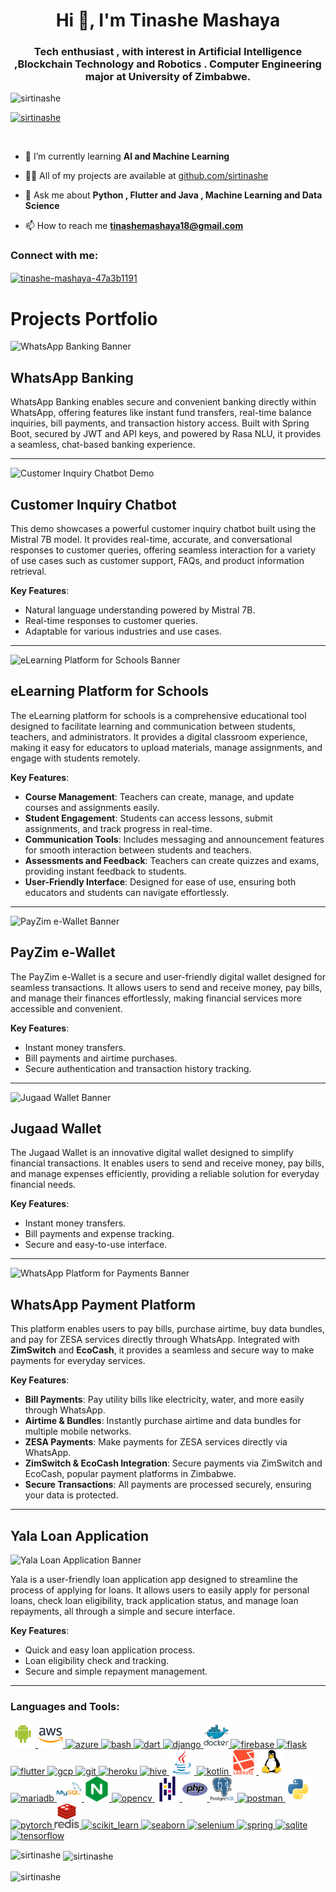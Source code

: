 <h1 align="center">Hi 👋, I'm Tinashe Mashaya</h1>
<h3 align="center">Tech enthusiast , with interest in Artificial Intelligence ,Blockchain Technology and Robotics . Computer Engineering major at University of Zimbabwe.</h3>

<p align="left"> <img src="https://komarev.com/ghpvc/?username=sirtinashe&label=Profile%20views&color=0e75b6&style=flat" alt="sirtinashe" /> </p>

<p align="left"> <a href="https://github.com/ryo-ma/github-profile-trophy"><img src="https://github-profile-trophy.vercel.app/?username=sirtinashe" alt="sirtinashe" /></a> </p>

<p align="left"> <a href="https://twitter.com/" target="blank"><img src="https://img.shields.io/twitter/follow/?logo=twitter&style=for-the-badge" alt="" /></a> </p>

- 🌱 I’m currently learning **AI and Machine Learning**

- 👨‍💻 All of my projects are available at [github.com/sirtinashe](github.com/sirtinashe)

- 💬 Ask me about **Python , Flutter and Java , Machine Learning and Data Science**

- 📫 How to reach me **tinashemashaya18@gmail.com**

<h3 align="left">Connect with me:</h3>
<p align="left">
<a href="https://linkedin.com/in/tinashe-mashaya-47a3b1191" target="blank"><img align="center" src="https://raw.githubusercontent.com/rahuldkjain/github-profile-readme-generator/master/src/images/icons/Social/linked-in-alt.svg" alt="tinashe-mashaya-47a3b1191" height="30" width="40" /></a>
</p>

# Projects Portfolio  

![WhatsApp Banking Banner](https://firebasestorage.googleapis.com/v0/b/intellixbot-jqcj.appspot.com/o/tinashe-portfolio%2FMKV1CitUAlh6_1024_500.png?alt=media&token=8775244c-a4ec-4895-b131-72efb897c6d1)  

## WhatsApp Banking  

WhatsApp Banking enables secure and convenient banking directly within WhatsApp, offering features like instant fund transfers, real-time balance inquiries, bill payments, and transaction history access. Built with Spring Boot, secured by JWT and API keys, and powered by Rasa NLU, it provides a seamless, chat-based banking experience.  

---  

![Customer Inquiry Chatbot Demo](https://firebasestorage.googleapis.com/v0/b/intellixbot-jqcj.appspot.com/o/tinashe-portfolio%2FLkv1UMZTXBjZ_1080_2160.png?alt=media&token=9559564d-91c5-4c06-9b00-3d7e0136805f)  

## Customer Inquiry Chatbot  

This demo showcases a powerful customer inquiry chatbot built using the Mistral 7B model. It provides real-time, accurate, and conversational responses to customer queries, offering seamless interaction for a variety of use cases such as customer support, FAQs, and product information retrieval.  

**Key Features**:  
- Natural language understanding powered by Mistral 7B.  
- Real-time responses to customer queries.  
- Adaptable for various industries and use cases.  

---  

![eLearning Platform for Schools Banner](https://firebasestorage.googleapis.com/v0/b/intellixbot-jqcj.appspot.com/o/tinashe-portfolio%2FWhatsApp%20Image%202024-12-20%20at%204.41.07%20PM.jpeg?alt=media&token=33e113f1-05d0-4a44-a46e-e7b9cacb568a)

## eLearning Platform for Schools

The eLearning platform for schools is a comprehensive educational tool designed to facilitate learning and communication between students, teachers, and administrators. It provides a digital classroom experience, making it easy for educators to upload materials, manage assignments, and engage with students remotely.

**Key Features**:

- **Course Management**: Teachers can create, manage, and update courses and assignments easily.
- **Student Engagement**: Students can access lessons, submit assignments, and track progress in real-time.
- **Communication Tools**: Includes messaging and announcement features for smooth interaction between students and teachers.
- **Assessments and Feedback**: Teachers can create quizzes and exams, providing instant feedback to students.
- **User-Friendly Interface**: Designed for ease of use, ensuring both educators and students can navigate effortlessly.

---

![PayZim e-Wallet Banner](https://firebasestorage.googleapis.com/v0/b/intellixbot-jqcj.appspot.com/o/tinashe-portfolio%2FHoz3k64Ime1C_1024_500.png?alt=media&token=3bf25667-7771-42d2-a6bd-854ecfbb6fa2)  

## PayZim e-Wallet  

The PayZim e-Wallet is a secure and user-friendly digital wallet designed for seamless transactions. It allows users to send and receive money, pay bills, and manage their finances effortlessly, making financial services more accessible and convenient.  

**Key Features**:  
- Instant money transfers.  
- Bill payments and airtime purchases.  
- Secure authentication and transaction history tracking.  

---  
![Jugaad Wallet Banner](https://firebasestorage.googleapis.com/v0/b/intellixbot-jqcj.appspot.com/o/tinashe-portfolio%2Fjugaad_app.png?alt=media&token=72a641be-7710-48ce-a83b-be7b66215dc1)  

## Jugaad Wallet  

The Jugaad Wallet is an innovative digital wallet designed to simplify financial transactions. It enables users to send and receive money, pay bills, and manage expenses efficiently, providing a reliable solution for everyday financial needs.  

**Key Features**:  
- Instant money transfers.  
- Bill payments and expense tracking.  
- Secure and easy-to-use interface.  

---  


![WhatsApp Platform for Payments Banner](https://firebasestorage.googleapis.com/v0/b/intellixbot-jqcj.appspot.com/o/tinashe-portfolio%2Fsnapedit_1734704754951.jpg?alt=media&token=01b2cab5-fa68-4fff-96a7-170bdc0f3175)

## WhatsApp Payment Platform

This platform enables users to pay bills, purchase airtime, buy data bundles, and pay for ZESA services directly through WhatsApp. Integrated with **ZimSwitch** and **EcoCash**, it provides a seamless and secure way to make payments for everyday services.

**Key Features**:

- **Bill Payments**: Pay utility bills like electricity, water, and more easily through WhatsApp.
- **Airtime & Bundles**: Instantly purchase airtime and data bundles for multiple mobile networks.
- **ZESA Payments**: Make payments for ZESA services directly via WhatsApp.
- **ZimSwitch & EcoCash Integration**: Secure payments via ZimSwitch and EcoCash, popular payment platforms in Zimbabwe.
- **Secure Transactions**: All payments are processed securely, ensuring your data is protected.

---

## Yala Loan Application  
![Yala Loan Application Banner](https://firebasestorage.googleapis.com/v0/b/intellixbot-jqcj.appspot.com/o/tinashe-portfolio%2Fyala.png?alt=media&token=58636fa4-1a62-44ff-b2e6-4199c1c497da)

Yala is a user-friendly loan application app designed to streamline the process of applying for loans. It allows users to easily apply for personal loans, check loan eligibility, track application status, and manage loan repayments, all through a simple and secure interface.  

**Key Features**:  
- Quick and easy loan application process.  
- Loan eligibility check and tracking.  
- Secure and simple repayment management.  

---  


<h3 align="left">Languages and Tools:</h3>
<p align="left"> <a href="https://developer.android.com" target="_blank" rel="noreferrer"> <img src="https://raw.githubusercontent.com/devicons/devicon/master/icons/android/android-original-wordmark.svg" alt="android" width="40" height="40"/> </a> <a href="https://aws.amazon.com" target="_blank" rel="noreferrer"> <img src="https://raw.githubusercontent.com/devicons/devicon/master/icons/amazonwebservices/amazonwebservices-original-wordmark.svg" alt="aws" width="40" height="40"/> </a> <a href="https://azure.microsoft.com/en-in/" target="_blank" rel="noreferrer"> <img src="https://www.vectorlogo.zone/logos/microsoft_azure/microsoft_azure-icon.svg" alt="azure" width="40" height="40"/> </a> <a href="https://www.gnu.org/software/bash/" target="_blank" rel="noreferrer"> <img src="https://www.vectorlogo.zone/logos/gnu_bash/gnu_bash-icon.svg" alt="bash" width="40" height="40"/> </a> <a href="https://dart.dev" target="_blank" rel="noreferrer"> <img src="https://www.vectorlogo.zone/logos/dartlang/dartlang-icon.svg" alt="dart" width="40" height="40"/> </a> <a href="https://www.djangoproject.com/" target="_blank" rel="noreferrer"> <img src="https://cdn.worldvectorlogo.com/logos/django.svg" alt="django" width="40" height="40"/> </a> <a href="https://www.docker.com/" target="_blank" rel="noreferrer"> <img src="https://raw.githubusercontent.com/devicons/devicon/master/icons/docker/docker-original-wordmark.svg" alt="docker" width="40" height="40"/> </a> <a href="https://firebase.google.com/" target="_blank" rel="noreferrer"> <img src="https://www.vectorlogo.zone/logos/firebase/firebase-icon.svg" alt="firebase" width="40" height="40"/> </a> <a href="https://flask.palletsprojects.com/" target="_blank" rel="noreferrer"> <img src="https://www.vectorlogo.zone/logos/pocoo_flask/pocoo_flask-icon.svg" alt="flask" width="40" height="40"/> </a> <a href="https://flutter.dev" target="_blank" rel="noreferrer"> <img src="https://www.vectorlogo.zone/logos/flutterio/flutterio-icon.svg" alt="flutter" width="40" height="40"/> </a> <a href="https://cloud.google.com" target="_blank" rel="noreferrer"> <img src="https://www.vectorlogo.zone/logos/google_cloud/google_cloud-icon.svg" alt="gcp" width="40" height="40"/> </a> <a href="https://git-scm.com/" target="_blank" rel="noreferrer"> <img src="https://www.vectorlogo.zone/logos/git-scm/git-scm-icon.svg" alt="git" width="40" height="40"/> </a> <a href="https://heroku.com" target="_blank" rel="noreferrer"> <img src="https://www.vectorlogo.zone/logos/heroku/heroku-icon.svg" alt="heroku" width="40" height="40"/> </a> <a href="https://hive.apache.org/" target="_blank" rel="noreferrer"> <img src="https://www.vectorlogo.zone/logos/apache_hive/apache_hive-icon.svg" alt="hive" width="40" height="40"/> </a> <a href="https://www.java.com" target="_blank" rel="noreferrer"> <img src="https://raw.githubusercontent.com/devicons/devicon/master/icons/java/java-original.svg" alt="java" width="40" height="40"/> </a> <a href="https://kotlinlang.org" target="_blank" rel="noreferrer"> <img src="https://www.vectorlogo.zone/logos/kotlinlang/kotlinlang-icon.svg" alt="kotlin" width="40" height="40"/> </a> <a href="https://laravel.com/" target="_blank" rel="noreferrer"> <img src="https://raw.githubusercontent.com/devicons/devicon/master/icons/laravel/laravel-plain-wordmark.svg" alt="laravel" width="40" height="40"/> </a> <a href="https://www.linux.org/" target="_blank" rel="noreferrer"> <img src="https://raw.githubusercontent.com/devicons/devicon/master/icons/linux/linux-original.svg" alt="linux" width="40" height="40"/> </a> <a href="https://mariadb.org/" target="_blank" rel="noreferrer"> <img src="https://www.vectorlogo.zone/logos/mariadb/mariadb-icon.svg" alt="mariadb" width="40" height="40"/> </a> <a href="https://www.mysql.com/" target="_blank" rel="noreferrer"> <img src="https://raw.githubusercontent.com/devicons/devicon/master/icons/mysql/mysql-original-wordmark.svg" alt="mysql" width="40" height="40"/> </a> <a href="https://www.nginx.com" target="_blank" rel="noreferrer"> <img src="https://raw.githubusercontent.com/devicons/devicon/master/icons/nginx/nginx-original.svg" alt="nginx" width="40" height="40"/> </a> <a href="https://opencv.org/" target="_blank" rel="noreferrer"> <img src="https://www.vectorlogo.zone/logos/opencv/opencv-icon.svg" alt="opencv" width="40" height="40"/> </a> <a href="https://pandas.pydata.org/" target="_blank" rel="noreferrer"> <img src="https://raw.githubusercontent.com/devicons/devicon/2ae2a900d2f041da66e950e4d48052658d850630/icons/pandas/pandas-original.svg" alt="pandas" width="40" height="40"/> </a> <a href="https://www.php.net" target="_blank" rel="noreferrer"> <img src="https://raw.githubusercontent.com/devicons/devicon/master/icons/php/php-original.svg" alt="php" width="40" height="40"/> </a> <a href="https://www.postgresql.org" target="_blank" rel="noreferrer"> <img src="https://raw.githubusercontent.com/devicons/devicon/master/icons/postgresql/postgresql-original-wordmark.svg" alt="postgresql" width="40" height="40"/> </a> <a href="https://postman.com" target="_blank" rel="noreferrer"> <img src="https://www.vectorlogo.zone/logos/getpostman/getpostman-icon.svg" alt="postman" width="40" height="40"/> </a> <a href="https://www.python.org" target="_blank" rel="noreferrer"> <img src="https://raw.githubusercontent.com/devicons/devicon/master/icons/python/python-original.svg" alt="python" width="40" height="40"/> </a> <a href="https://pytorch.org/" target="_blank" rel="noreferrer"> <img src="https://www.vectorlogo.zone/logos/pytorch/pytorch-icon.svg" alt="pytorch" width="40" height="40"/> </a> <a href="https://redis.io" target="_blank" rel="noreferrer"> <img src="https://raw.githubusercontent.com/devicons/devicon/master/icons/redis/redis-original-wordmark.svg" alt="redis" width="40" height="40"/> </a> <a href="https://scikit-learn.org/" target="_blank" rel="noreferrer"> <img src="https://upload.wikimedia.org/wikipedia/commons/0/05/Scikit_learn_logo_small.svg" alt="scikit_learn" width="40" height="40"/> </a> <a href="https://seaborn.pydata.org/" target="_blank" rel="noreferrer"> <img src="https://seaborn.pydata.org/_images/logo-mark-lightbg.svg" alt="seaborn" width="40" height="40"/> </a> <a href="https://www.selenium.dev" target="_blank" rel="noreferrer"> <img src="https://raw.githubusercontent.com/detain/svg-logos/780f25886640cef088af994181646db2f6b1a3f8/svg/selenium-logo.svg" alt="selenium" width="40" height="40"/> </a> <a href="https://spring.io/" target="_blank" rel="noreferrer"> <img src="https://www.vectorlogo.zone/logos/springio/springio-icon.svg" alt="spring" width="40" height="40"/> </a> <a href="https://www.sqlite.org/" target="_blank" rel="noreferrer"> <img src="https://www.vectorlogo.zone/logos/sqlite/sqlite-icon.svg" alt="sqlite" width="40" height="40"/> </a> <a href="https://www.tensorflow.org" target="_blank" rel="noreferrer"> <img src="https://www.vectorlogo.zone/logos/tensorflow/tensorflow-icon.svg" alt="tensorflow" width="40" height="40"/> </a> </p>

<p><img align="left" src="https://github-readme-stats.vercel.app/api/top-langs?username=sirtinashe&show_icons=true&locale=en&layout=compact" alt="sirtinashe" /></p>

<p>&nbsp;<img align="center" src="https://github-readme-stats.vercel.app/api?username=sirtinashe&show_icons=true&locale=en" alt="sirtinashe" /></p>

<p><img align="center" src="https://github-readme-streak-stats.herokuapp.com/?user=sirtinashe&" alt="sirtinashe" /></p>
